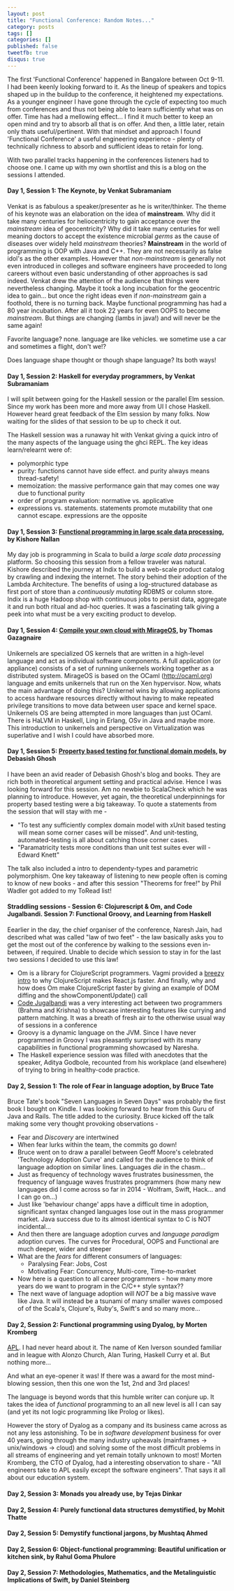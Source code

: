 ```yaml
---
layout: post
title: "Functional Conference: Random Notes..."
category: posts
tags: []
categories: []
published: false
tweetfb: true
disqus: true
---
```


The first 'Functional Conference' happened in Bangalore between Oct 9-11. I had been keenly looking forward to it. As the lineup of speakers and topics shaped up in the buildup to the conference, it heightened my expectations. As a younger engineer I have gone through the cycle of expecting too much from conferences and thus not being able to learn sufficiently what was on offer. Time has had a mellowing effect... I find it much better to keep an open mind and try to absorb all that is on offer. And then, a little later, retain only thats useful/pertinent. With that mindset and approach I found 'Functional Conference' a useful engineering experience - plenty of technically richness to absorb and sufficient ideas to retain for long.

With two parallel tracks happening in the conferences listeners had to choose one. I came up with my own shortlist and this is a blog on the sessions I attended. 

#### Day 1, Session 1: The Keynote, by Venkat Subramaniam
Venkat is as fabulous a speaker/presenter as he is writer/thinker. The theme of his keynote was an elaboration on the idea of **mainstream**. Why did it take many centuries for heliocentricity to gain acceptance over the *mainstream* idea of geocentricity? Why did it take many centuries for well meaning doctors to accept the existence microbial *germs* as the cause of diseases over widely held *mainstream* theories? **Mainstream** in the world of programming is OOP with Java and C++. They are not necessarily as false idol's as the other examples. However that *non-mainstream* is generally not even introduced in colleges and software engineers have proceeded to long careers without even basic understanding of other approaches is sad indeed. Venkat drew the attention of the audience that things were nevertheless changing. Maybe it took a long incubation for the geocentric idea to gain... but once the right ideas even if *non-mainstream* gain a foothold, there is no turning back. Maybe functional programming has had a 80 year incubation. After all it took 22 years for even OOPS to become *mainstream*. But things are changing (lambs in java!) and will never be the same again! 

Favorite language?
none. language are like vehicles. we sometime use a car and sometimes a flight, don't we!?

Does language shape thought or though shape language?
Its both ways!

#### Day 1, Session 2: Haskell for everyday programmers, by Venkat Subramaniam
I will split between going for the Haskell session or the parallel Elm session. Since my work has been more and more away from UI I chose Haskell. However heard great feedback of the Elm session by many folks. Now waiting for the slides of that session to be up to check it out.

The Haskell session was a runaway hit with Venkat giving a quick intro of the many aspects of the language using the ghci REPL. The key ideas learn/relearnt were of:  

* polymorphic type
* purity: functions cannot have side effect. and purity always means thread-safety!
* memoization: the massive performance gain that may comes one way due to functional purity
* order of program evaluation: normative vs. applicative
* expressions vs. statements. statements promote mutability that one cannot escape. expressions are the opposite

#### Day 1, Session 3: [Functional programming in large scale data processing](https://speakerdeck.com/kishore/applying-functional-programming-principles-to-large-scale-data-processing), by Kishore Nallan
My day job is programming in Scala to build a *large scale data processing* platform. So choosing this session from a fellow traveler was natural. Kishore described the journey at Indix to build a web-scale product catalog by crawling and indexing the internet. The story behind their adoption of the Lambda Architecture. The benefits of using a log-structured database as first port of store than a *continuously mutating* RDBMS or column store. Indix is a huge Hadoop shop with continuous jobs to persist data, aggregate it and run both ritual and ad-hoc queries. It was a fascinating talk giving a peek into what must be a very exciting product to develop.

#### Day 1, Session 4: [Compile your own cloud with MirageOS](http://decks.openmirage.org/functionalconf14#/), by Thomas Gazagnaire
Unikernels are specialized OS kernels that are written in a high-level language and act as individual software components. A full application (or appliance) consists of a set of running unikernels working together as a distributed system. MirageOS is based on the OCaml (http://ocaml.org) language and emits unikernels that run on the Xen hypervisor. Now, whats the main advantage of doing this? Unikernel wins by allowing applications to access hardware resources directly without having to make repeated privilege transitions to move data between user space and kernel space. Unikernels OS are being attempted in more languages than just OCaml. There is HaLVM in Haskell, Ling in Erlang, OSv in Java and maybe more. This introduction to unikernels and perspective on Virtualization was superlative and I wish I could have absorbed more.

#### Day 1, Session 5: [Property based testing for functional domain models](http://www.slideshare.net/debasishg/property-based-testing), by Debasish Ghosh
I have been an avid reader of Debasish Ghosh's blog and books. They are rich both in theoretical argument setting and practical advise. Hence I was looking forward for this session. Am no newbie to ScalaCheck which he was planning to introduce. However, yet again, the theoretical underpinnings for property based testing were a big takeaway. To quote a statements from the session that will stay with me - 

* "To test any sufficiently complex domain model with xUnit based testing will mean some corner cases will be missed". And unit-testing, automated-testing is all about catching those corner cases. 
* "Paramatricity tests more conditions than unit test suites ever will - Edward Knett"

The talk also included a intro to dependenty-types and parametric polymorphism. One key takeaway of listening to new people often is coming to know of new books - and after this session "Theorems for free!" by Phil Wadler got added to my ToRead list!  

#### Straddling sessions - Session 6: Clojurescript & Om, and Code Jugalbandi. Session 7: Functional Groovy, and Learning from Haskell
Eearlier in the day, the chief organiser of the conference, Naresh Jain, had described what was called "law of two feet" - the law basically asks you to get the most out of the conference by walking to the sessions even in-between, if required. Unable to decide which session to stay in for the last two sessions I decided to use this law!

* Om is a library for ClojureScript programmers. Vagmi provided a [breezy intro](http://www.slideshare.net/vagmi/pragmatic-functional-programming-in-the-js-land-with-clojurescript-and-om) to why ClojureScript makes React.js faster. And finally, why and how does Om make ClojureScript faster by giving an example of DOM diffing and the showComponentUpdate() call
* [Code Jugalbandi](http://www.codejugalbandi.org) was a very interesting act between two programmers (Brahma and Krishna) to showcase interesting features like currying and pattern matching. It was a breath of fresh air to the otherwise usual way of sessions in a conference 
* Groovy is a dynamic language on the JVM. Since I have never programmed in Groovy I was pleasantly surprised with its many capabilities in functional programming showcased by Naresha. 
* The Haskell experience session was filled with anecdotes that the speaker, Aditya Godbole, recounted from his workplace (and elsewhere) of trying to bring in healthy-code practice.  

#### Day 2, Session 1: The role of Fear in language adoption, by Bruce Tate
Bruce Tate's book "Seven Languages in Seven Days" was probably the first book I bought on Kindle. I was looking forward to hear from this Guru of Java and Rails. The title added to the curiosity. Bruce kicked off the talk making some very thought provoking observations -

* Fear and *Discovery* are intertwined
* When fear lurks within the team, the commits go down!
* Bruce went on to draw a parallel between Geoff Moore's celebrated 'Technology Adoption Curve' and called for the audience to think of language adoption on similar lines. Languages *die* in the chasm...
* Just as frequency of technology waves frustrates businessmen, the frequency of language waves frustrates programmers (how many new languages did I come across so far in 2014 - Wolfram, Swift, Hack... and I can go on...)
* Just like 'behaviour change' apps have a difficult time in adoption, significant syntax changed languages lose out in the mass programmer market. Java success due to its almost identical syntax to C is NOT incidental...
* And then there are language adoption curves and *language paradigm* adoption curves. The curves for Procedural, OOPS and Functional are much deeper, wider and steeper
* What are the *fears* for different consumers of languages:
	* Paralysing Fear: Jobs, Cost
	* Motivating Fear: Concurrency, Multi-core, Time-to-market
* Now here is a question to all career programmers - how many more years do we want to program in the C/C++ style syntax??   
* The next wave of language adoption will *NOT* be a big massive wave like Java. It will instead be a tsunami of many smaller waves composed of of the Scala's, Clojure's, Ruby's, Swift's and so many more...

#### Day 2, Session 2: Functional programming using Dyalog, by Morten Kromberg
[APL](http://tryapl.org/). I had never heard about it. The name of Ken Iverson sounded familiar and in league with Alonzo Church, Alan Turing, Haskell Curry et al. But nothing more...

And what an eye-opener it was! If there was a award for the most mind-blowing session, then this one won the 1st, 2nd and 3rd places!

The language is beyond words that this humble writer can conjure up. It takes the idea of *functional* programming to an all new level is all I can say (and yet its not logic programming like Prolog or likes).

However the story of Dyalog as a company and its business came across as not any less astonishing. To be in *software development* business for over 40 years, going through the many industry upheavals (mainframes -> unix/windows -> cloud) and solving some of the most difficult problems in all streams of engineering and yet remain totally unknown to most! Morten Kromberg, the CTO of Dyalog, had a interesting observation to share - "All engineers take to APL easily except the software engineers". That says it all about our education system. 

#### Day 2, Session 3: Monads you already use, by Tejas Dinkar

#### Day 2, Session 4: Purely functional data structures demystified, by Mohit Thatte

#### Day 2, Session 5: Demystify functional jargons, by Mushtaq Ahmed

#### Day 2, Session 6: Object-functional programming: Beautiful unification or kitchen sink, by Rahul Goma Phulore

#### Day 2, Session 7: Methodologies, Mathematics, and the Metalinguistic Implications of Swift, by Daniel Steinberg
